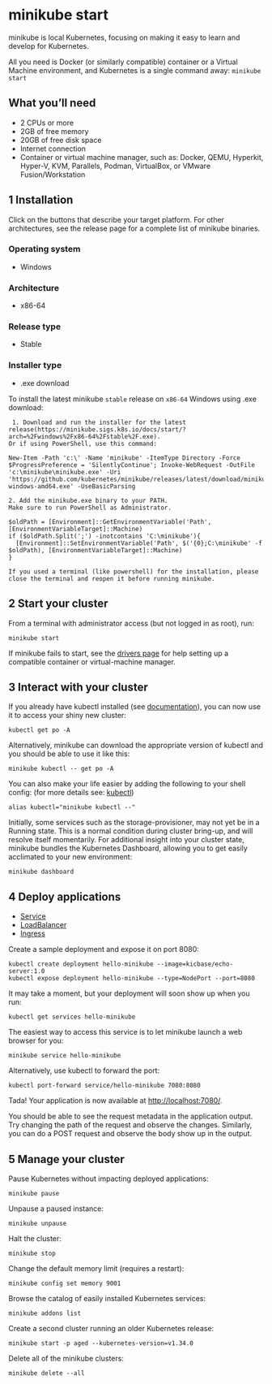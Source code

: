 # minikube start

minikube is local Kubernetes, focusing on making it easy to learn and develop for Kubernetes.

All you need is Docker (or similarly compatible) container or a Virtual Machine environment, and Kubernetes is a single command away: `minikube start`

## What you’ll need

* 2 CPUs or more
* 2GB of free memory
* 20GB of free disk space
* Internet connection
* Container or virtual machine manager, such as: Docker, QEMU, Hyperkit, Hyper-V, KVM, Parallels, Podman, VirtualBox, or VMware Fusion/Workstation

## 1 Installation
Click on the buttons that describe your target platform. For other architectures, see the release page for a complete list of minikube binaries.

### Operating system
* Windows
### Architecture
* x86-64
### Release type
* Stable

### Installer type
* .exe download
  

To install the latest minikube `stable` release on `x86-64` Windows using .exe download:
```
 1. Download and run the installer for the latest release(https://minikube.sigs.k8s.io/docs/start/?arch=%2Fwindows%2Fx86-64%2Fstable%2F.exe).
Or if using PowerShell, use this command:

New-Item -Path 'c:\' -Name 'minikube' -ItemType Directory -Force
$ProgressPreference = 'SilentlyContinue'; Invoke-WebRequest -OutFile 'c:\minikube\minikube.exe' -Uri 'https://github.com/kubernetes/minikube/releases/latest/download/minikube-windows-amd64.exe' -UseBasicParsing

2. Add the minikube.exe binary to your PATH.
Make sure to run PowerShell as Administrator.

$oldPath = [Environment]::GetEnvironmentVariable('Path', [EnvironmentVariableTarget]::Machine)
if ($oldPath.Split(';') -inotcontains 'C:\minikube'){
  [Environment]::SetEnvironmentVariable('Path', $('{0};C:\minikube' -f $oldPath), [EnvironmentVariableTarget]::Machine)
}

If you used a terminal (like powershell) for the installation, please close the terminal and reopen it before running minikube.
```


## 2 Start your cluster

From a terminal with administrator access (but not logged in as root), run:

```shell
minikube start

```

If minikube fails to start, see the  [drivers page](https://minikube.sigs.k8s.io/docs/drivers/)  for help setting up a compatible container or virtual-machine manager.

## 3 Interact with your cluster

If you already have kubectl installed (see  [documentation](https://kubernetes.io/docs/tasks/tools/install-kubectl/)), you can now use it to access your shiny new cluster:

```shell
kubectl get po -A

```

Alternatively, minikube can download the appropriate version of kubectl and you should be able to use it like this:

```shell
minikube kubectl -- get po -A

```

You can also make your life easier by adding the following to your shell config: (for more details see:  [kubectl](https://minikube.sigs.k8s.io/docs/handbook/kubectl/))

```shell
alias kubectl="minikube kubectl --"

```

Initially, some services such as the storage-provisioner, may not yet be in a Running state. This is a normal condition during cluster bring-up, and will resolve itself momentarily. For additional insight into your cluster state, minikube bundles the Kubernetes Dashboard, allowing you to get easily acclimated to your new environment:

```shell
minikube dashboard
```
## 4 Deploy applications

-   [Service](https://minikube.sigs.k8s.io/docs/start/?arch=%2Fwindows%2Fx86-64%2Fstable%2F.exe+download#Service)
-   [LoadBalancer](https://minikube.sigs.k8s.io/docs/start/?arch=%2Fwindows%2Fx86-64%2Fstable%2F.exe+download#LoadBalancer)
-   [Ingress](https://minikube.sigs.k8s.io/docs/start/?arch=%2Fwindows%2Fx86-64%2Fstable%2F.exe+download#Ingress)

Create a sample deployment and expose it on port 8080:

```shell
kubectl create deployment hello-minikube --image=kicbase/echo-server:1.0
kubectl expose deployment hello-minikube --type=NodePort --port=8080

```

It may take a moment, but your deployment will soon show up when you run:

```shell
kubectl get services hello-minikube

```

The easiest way to access this service is to let minikube launch a web browser for you:

```shell
minikube service hello-minikube

```

Alternatively, use kubectl to forward the port:

```shell
kubectl port-forward service/hello-minikube 7080:8080

```

Tada! Your application is now available at  [http://localhost:7080/](http://localhost:7080/).

You should be able to see the request metadata in the application output. Try changing the path of the request and observe the changes. Similarly, you can do a POST request and observe the body show up in the output.

## 5 Manage your cluster

Pause Kubernetes without impacting deployed applications:

```shell
minikube pause

```

Unpause a paused instance:

```shell
minikube unpause

```

Halt the cluster:

```shell
minikube stop

```

Change the default memory limit (requires a restart):

```shell
minikube config set memory 9001

```

Browse the catalog of easily installed Kubernetes services:

```shell
minikube addons list

```

Create a second cluster running an older Kubernetes release:

```shell
minikube start -p aged --kubernetes-version=v1.34.0

```

Delete all of the minikube clusters:

```shell
minikube delete --all
```
